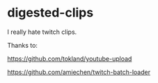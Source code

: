 # digested-clips
I really hate twitch clips.

Thanks to:

https://github.com/tokland/youtube-upload

https://github.com/amiechen/twitch-batch-loader
